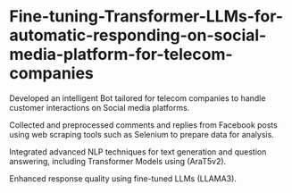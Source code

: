 # Fine-tuning-Transformer-LLMs-for-automatic-responding-on-social-media-platform-for-telecom-companies

Developed an intelligent Bot tailored for telecom companies to handle customer interactions on Social media platforms.

Collected and preprocessed comments and replies from Facebook posts using web scraping tools such as Selenium to prepare data for analysis.

Integrated advanced NLP techniques for text generation and question answering, including Transformer Models using (AraT5v2).

Enhanced response quality using fine-tuned LLMs (LLAMA3).


